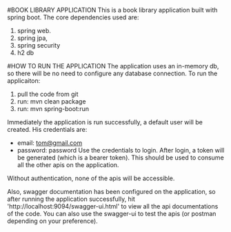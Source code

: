 #BOOK LIBRARY APPLICATION
This is a book library application built with spring boot. The core dependencies 
used are:
1. spring web.
2. spring jpa,
3. spring security
4. h2 db

#HOW TO RUN THE APPLICATION
The application uses an in-memory db, so there will be no need to configure any database
connection. To run the applicaiton:
1. pull the code from git
2. run: mvn clean package
3. run: mvn spring-boot:run

Immediately the application is run successfully, a default user will be created. His credentials are:
* email: tom@gmail.com
* password: password
Use the credentials to login. After login, a token will be generated (which is a bearer token). 
This should be used to consume all the other apis on the application.

Without authentication, none of the apis will be accessible.

Also, swagger documentation has been configured on the application, so after running the application 
successfully, hit 'http://localhost:9094/swagger-ui.html' to view all the api documentations of the code. 
You can also use the swagger-ui to test the apis (or postman depending on your preference).
